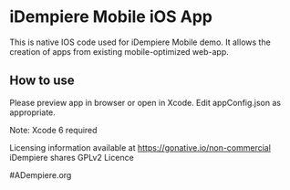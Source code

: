 iDempiere Mobile iOS App
============

This is native IOS code used for iDempiere Mobile demo. It allows the creation of apps from existing mobile-optimized web-app.

How to use
------------

Please preview app in browser or open in Xcode. Edit appConfig.json as appropriate.

Note: Xcode 6 required

Licensing information available at https://gonative.io/non-commercial
iDempiere shares GPLv2 Licence

#ADempiere.org
